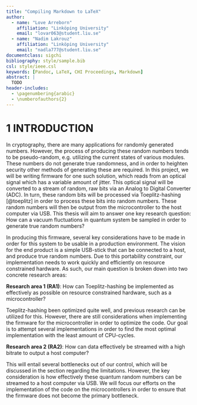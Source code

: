 ```yaml
---
title: "Compiling Markdown to LaTeX"
author:
  - name: "Love Arreborn"
    affiliation: "Linköping University"
    email: "lovar063@student.liu.se"
  - name: "Nadim Lakrouz"
    affiliation: "Linköping University"
    email: "nadla777@student.liu.se"
documentclass: sigchi
bibliography: style/sample.bib
csl: style/ieee.csl
keywords: [Pandoc, LaTeX, CHI Proceedings, Markdown]
abstract: |
  TODO
header-includes:
  - \pagenumbering{arabic}
  - \numberofauthors{2}
---
```


# 1 INTRODUCTION

In cryptography, there are many applications for randomly generated numbers.
However, the process of producing these random numbers tends to be
pseudo-random, e.g. utilizing the current states of various modules. These
numbers do not generate true randomness, and in order to heighten security other
methods of generating these are required. In this project, we will be writing
firmware for one such solution, which reads from an optical signal which has a
variable amount of jitter. This optical signal will be converted to a stream of
random, raw bits via an Analog to Digital Converter (ADC). In turn, these random
bits will be processed via Toeplitz-hashing [@toeplitz] in order to process
these bits into random numbers. These random numbers will then be output from
the microcontroller to the host computer via USB. This thesis will aim to answer
one key research question: How can a vacuum fluctuations in quantum system be
sampled in order to generate true random numbers?

In producing this firmware, several key considerations have to be made in order
for this system to be usable in a production environment. The vision for the end
product is a simple USB-stick that can be connected to a host, and produce true
random numbers. Due to this portability constraint, our implementation needs to
work quickly and efficiently on resource constrained hardware. As such, our main
question is broken down into two concrete research areas:

**Research area 1 (RA1)**: How can Toeplitz-hashing be implemented as
effectively as possible on resource constrained hardware, such as a
microcontroller?

Toeplitz-hashing been optimized quite well, and previous research can be
utilized for this. However, there are still considerations when implementing the
firmware for the microcontroller in order to optimize the code. Our goal is to
attempt several implementations in order to find the most optimal implementation
with the least amount of CPU-cycles.

**Research area 2 (RA2)**: How can data effectively be streamed with a high
bitrate to output a host computer?

This will entail several bottlenecks out of our control, which will be discussed
in the section regarding the limitations. However, the key consideration is how
effectively these quantum random numbers can be streamed to a host computer via
USB. We will focus our efforts on the implementation of the code on the
microcontrollers in order to ensure that the firmware does not become the
primary bottleneck.
